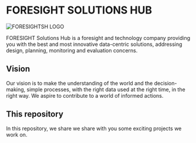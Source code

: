 # FORESIGHT SOLUTIONS HUB

![FORESIGHTSH LOGO](images/logo.png)

FORESIGHT Solutions Hub is a foresight and technology company providing you with the best and most innovative data-centric solutions, addressing design, planning, monitoring and evaluation concerns. 

## Vision

Our vision is to make the understanding of the world and the decision-making, simple processes, with the right data used at the right time, in the right way. We aspire to contribute to a world of informed actions.

## This repository

In this repository, we share we share with you some exciting projects we work on.
